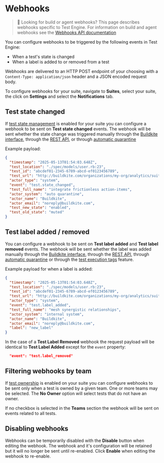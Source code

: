 # Webhooks

> 🚧 Looking for build or agent webhooks?
> This page describes webhooks specific to Test Engine. For information on build and agent webhooks see the [Webhooks API documentation](/docs/apis/webhooks)

You can configure webhooks to be triggered by the following events in Test Engine:

- When a test's state is changed
- When a label is added to or removed from a test

Webhooks are delivered to an HTTP POST endpoint of your choosing with a `Content-Type: application/json` header and a JSON encoded request body.

To configure webhooks for your suite, navigate to **Suites**, select your suite, the click on **Settings** and select the **Notifications** tab.

## Test state changed

If [test state management](/docs/test-engine/test-state-and-quarantine) is enabled for your suite you can configure a webhook to be sent on **Test state changed** events.
The webhook will be sent whether the state change was triggered manually through the [Buildkite interface](/docs/test-engine/test-state-and-quarantine#manual-quarantine), through the [REST API](/docs/apis/rest-api/test-engine/quarantine), or through [automatic quarantine](/docs/test-engine/test-state-and-quarantine#automatic-quarantine)

Example payload:

```json
{
  "timestamp": "2025-05-13T01:54:03.648Z",
  "test_location": "./spec/models/user.rb:23",
  "test_id": "abcdef01-2345-6789-abcd-ef0123456789",
  "test_url": "http://buildkite.com/organizations/my-org/analytics/suites/my-suite/tests/abcdef01-2345-6789-abcd-ef0123456789",
  "actor_type": "system",
  "event": "test.state_changed",
  "test_full_name": "integrate frictionless action-items",
  "actor_system": "auto quarantine",
  "actor_name": "Buildkite",
  "actor_email": "noreply@buildkite.com",
  "test_new_state": "enabled",
  "test_old_state": "muted"
}
```

## Test label added / removed

You can configure a webhook to be sent on **Test label added** and **Test label removed** events.
The webhook will be sent whether the label was added manually through the [Buildkite interface](/docs/test-engine/labels#label-a-test-using-the-buildkite-interface), through the [REST API](/docs/test-engine/labels#label-a-test-using-the-rest-api), through [automatic quarantine](/docs/test-engine/test-state-and-quarantine#automatic-quarantine) or through the [test execution tags](/docs/test-engine/labels#label-a-test-using-execution-tags) feature.

Example payload for when a label is added:

```json
{
  "timestamp": "2025-05-13T01:54:03.648Z",
  "test_location": "./spec/models/user.rb:23",
  "test_id": "abcdef01-2345-6789-abcd-ef0123456789",
  "test_url": "http://buildkite.com/organizations/my-org/analytics/suites/my-suite/tests/abcdef01-2345-6789-abcd-ef0123456789",
  "actor_type": "system",
  "event": "test.label_added",
  "test_full_name": "mesh synergistic relationships",
  "actor_system": "internal system",
  "actor_name": "Buildkite",
  "actor_email": "noreply@buildkite.com",
  "label": "new_label"
}
```

In the case of a **Test Label Removed** webhook the request payload will be identical to **Test Label Added** except for the `event` property:

```json
  "event": "test.label_removed"
```

## Filtering webhooks by team

If [test ownership](/docs/test-engine/test-ownership) is enabled on your suite you can configure webhooks to be sent only when a test is owned by a given team.
One or more teams may be selected.
The **No Owner** option will select tests that do not have an owner.

If no checkbox is selected in the **Teams** section the webhook will be sent on events related to all tests.

## Disabling webhooks

Webhooks can be temporarily disabled with the **Disable** button when editing the webhook.
The webhook and it's configuration will be retained but it will no longer be sent until re-enabled.
Click **Enable** when editing the webhook to re-enable.
